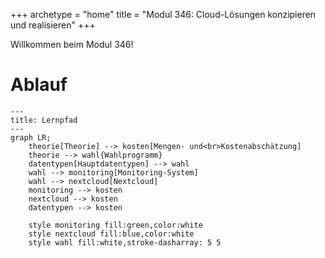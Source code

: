 +++
archetype = "home"
title = "Modul 346: Cloud-Lösungen konzipieren und realisieren"
+++

Willkommen beim Modul 346!

# Ablauf

```mermaid
---
title: Lernpfad
---
graph LR;
    theorie[Theorie] --> kosten[Mengen- und<br>Kostenabschätzung]
    theorie --> wahl{Wahlprogramm}
    datentypen[Hauptdatentypen] --> wahl
    wahl --> monitoring[Monitoring-System]
    wahl --> nextcloud[Nextcloud]
    monitoring --> kosten
    nextcloud --> kosten
    datentypen --> kosten

    style monitoring fill:green,color:white
    style nextcloud fill:blue,color:white
    style wahl fill:white,stroke-dasharray: 5 5
```
